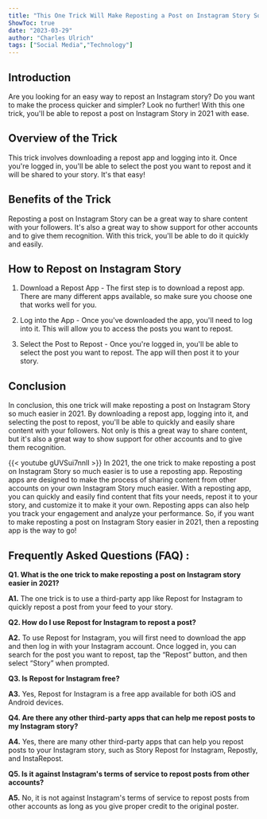 ```yaml
---
title: "This One Trick Will Make Reposting a Post on Instagram Story So Much Easier in 2021!"
ShowToc: true 
date: "2023-03-29"
author: "Charles Ulrich" 
tags: ["Social Media","Technology"]
---
```

## Introduction

Are you looking for an easy way to repost an Instagram story? Do you want to make the process quicker and simpler? Look no further! With this one trick, you'll be able to repost a post on Instagram Story in 2021 with ease. 

## Overview of the Trick

This trick involves downloading a repost app and logging into it. Once you're logged in, you'll be able to select the post you want to repost and it will be shared to your story. It's that easy!

## Benefits of the Trick

Reposting a post on Instagram Story can be a great way to share content with your followers. It's also a great way to show support for other accounts and to give them recognition. With this trick, you'll be able to do it quickly and easily.

## How to Repost on Instagram Story

1. Download a Repost App - The first step is to download a repost app. There are many different apps available, so make sure you choose one that works well for you.

2. Log into the App - Once you've downloaded the app, you'll need to log into it. This will allow you to access the posts you want to repost.

3. Select the Post to Repost - Once you're logged in, you'll be able to select the post you want to repost. The app will then post it to your story.

## Conclusion

In conclusion, this one trick will make reposting a post on Instagram Story so much easier in 2021. By downloading a repost app, logging into it, and selecting the post to repost, you'll be able to quickly and easily share content with your followers. Not only is this a great way to share content, but it's also a great way to show support for other accounts and to give them recognition.

{{< youtube gUVSui7nnlI >}} 
In 2021, the one trick to make reposting a post on Instagram Story so much easier is to use a reposting app. Reposting apps are designed to make the process of sharing content from other accounts on your own Instagram Story much easier. With a reposting app, you can quickly and easily find content that fits your needs, repost it to your story, and customize it to make it your own. Reposting apps can also help you track your engagement and analyze your performance. So, if you want to make reposting a post on Instagram Story easier in 2021, then a reposting app is the way to go!

## Frequently Asked Questions (FAQ) :
**Q1. What is the one trick to make reposting a post on Instagram story easier in 2021?**

**A1.** The one trick is to use a third-party app like Repost for Instagram to quickly repost a post from your feed to your story.

**Q2. How do I use Repost for Instagram to repost a post?**

**A2.** To use Repost for Instagram, you will first need to download the app and then log in with your Instagram account. Once logged in, you can search for the post you want to repost, tap the “Repost” button, and then select “Story” when prompted.

**Q3. Is Repost for Instagram free?**

**A3.** Yes, Repost for Instagram is a free app available for both iOS and Android devices.

**Q4. Are there any other third-party apps that can help me repost posts to my Instagram story?**

**A4.** Yes, there are many other third-party apps that can help you repost posts to your Instagram story, such as Story Repost for Instagram, Repostly, and InstaRepost.

**Q5. Is it against Instagram's terms of service to repost posts from other accounts?**

**A5.** No, it is not against Instagram's terms of service to repost posts from other accounts as long as you give proper credit to the original poster.



